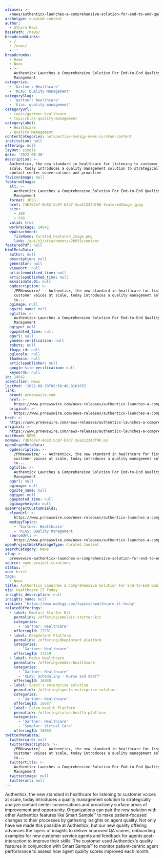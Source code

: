 ```yaml
---
aliases: >-
  /news/authenticx-launches-a-comprehensive-solution-for-end-to-end-quality-management
archetype: curated-content
author:
  - Athira Ravi
basePath: /news/
breadcrumbLinks:
  - /
  - /news/
  - ''
breadcrumbs:
  - Home
  - News
  - >-
    Authenticx Launches a Comprehensive Solution For End-to-End Quality
    Management
categories:
  - 'Gartner: Healthcare'
  - 'KLAS: Quality Management'
categorySlug:
  - 'gartner: healthcare'
  - 'klas: quality management'
categoryUrl:
  - topic/gartner-healthcare
  - topic/klas-quality-management
categoryLabel:
  - Healthcare
  - Quality Management
contentCategories: netspective-medigy-news-curated-content
institution: null
offering: null
layOut: single
date: '2022-08-30'
description: >-
  Authenticx, the new standard in healthcare for listening to customer voices at
  scale, today introduces a quality management solution to strategically analyze
  contact center conversations and proactive
favIconImage: null
featuredImage:
  alt: >-
    Authenticx Launches a Comprehensive Solution For End-to-End Quality
    Management
  format: JPEG
  href: 7db767e7-8d82-5c97-b7d7-3ea21234df90-featuredImage.jpeg
  size:
    - 300
    - 590
  valid: true
  workPackage: 14642
  wpAttachment:
    fileName: Curated_Featured_Image.png
    link: /api/v3/attachments/26959/content
featuredPdf: null
htmlMetaData:
  author: null
  description: null
  generator: null
  viewport: null
  articlemodified_time: null
  articlepublished_time: null
  msvalidate.01: null
  ogdescription: >-
    /PRNewswire/ -- Authenticx, the new standard in healthcare for listening to
    customer voices at scale, today introduces a quality management solution
    to...
  ogimage: null
  ogsite_name: null
  ogtitle: >-
    Authenticx Launches a Comprehensive Solution For End-to-End Quality
    Management
  ogtype: null
  ogupdated_time: null
  ogurl: null
  yandex-verification: null
  robots: null
  fbapp_id: null
  oglocale: null
  fbadmins: null
  articlepublisher: null
  google-site-verification: null
  keywords: null
id: 14642
identifier: News
lastMod: '2022-08-30T09:56:49.810105Z'
link:
  brand: prnewswire.com
  href: >-
    https://www.prnewswire.com/news-releases/authenticx-launches-a-comprehensive-solution-for-end-to-end-quality-management-301606407.html
  original: >-
    https://www.prnewswire.com/news-releases/authenticx-launches-a-comprehensive-solution-for-end-to-end-quality-management-301606407.html
href: >-
  https://www.prnewswire.com/news-releases/authenticx-launches-a-comprehensive-solution-for-end-to-end-quality-management-301606407.html
original: >-
  https://www.prnewswire.com/news-releases/authenticx-launches-a-comprehensive-solution-for-end-to-end-quality-management-301606407.html
mastHead: NEWS
mdName: 7db767e7-8d82-5c97-b7d7-3ea21234df90.md
openGraphMetaData:
  ogdescription: >-
    /PRNewswire/ -- Authenticx, the new standard in healthcare for listening to
    customer voices at scale, today introduces a quality management solution
    to...
  ogtitle: >-
    Authenticx Launches a Comprehensive Solution For End-to-End Quality
    Management
  ogurl: null
  ogimage: null
  ogsite_name: null
  ogtype: null
  ogupdated_time: null
  ogimageheight: null
openProjectCustomFields:
  cleanUrl: >-
    https://www.prnewswire.com/news-releases/authenticx-launches-a-comprehensive-solution-for-end-to-end-quality-management-301606407.html
  medigyTopics:
    - 'Gartner: Healthcare'
    - 'KLAS: Quality Management'
  sourceUrl: >-
    https://www.prnewswire.com/news-releases/authenticx-launches-a-comprehensive-solution-for-end-to-end-quality-management-301606407.html
openProjectWorkPackageType: Curated Content
searchCategory: News
slug: >-
  prnewswire-authenticx-launches-a-comprehensive-solution-for-end-to-end-quality-management
source: open-project-curations
status: ''
sub: brief
tags:
  - News
title: Authenticx Launches a Comprehensive Solution For End-to-End Quality Management
via: Healthcare IT Today
insights_description: null
insights_name: null
viaLink: 'https://www.medigy.com/topics/healthcare-it-today'
relatedOfferings:
  - label: Emulait Starter Kit
    permalink: /offering/emulait-starter-kit
    categories:
      - 'Gartner: Healthcare'
    offeringId: 17281
  - label: DeepIntent Platform
    permalink: /offering/deepintent-platform
    categories:
      - 'Gartner: Healthcare'
    offeringId: 17259
  - label: Medix Healthcare
    permalink: /offering/medix-healthcare
    categories:
      - 'Gartner: Healthcare'
      - 'KLAS: Scheduling - Nurse and Staff'
    offeringId: 16888
  - label: Spect's enterprise solution
    permalink: /offering/spects-enterprise-solution
    categories:
      - 'Gartner: Healthcare'
    offeringId: 16087
  - label: Salvo Health Platform
    permalink: /offering/salvo-health-platform
    categories:
      - 'Gartner: Healthcare'
      - 'Symplur: Virtual Care'
    offeringId: 16063
twitterMetaData:
  twittercard: null
  twitterdescription: >-
    /PRNewswire/ -- Authenticx, the new standard in healthcare for listening to
    customer voices at scale, today introduces a quality management solution
    to...
  twittertitle: >-
    Authenticx Launches a Comprehensive Solution For End-to-End Quality
    Management
  twitterimage: null
  twitterurl: null
---
```

<p>Authenticx, the new standard in healthcare for listening to customer voices at scale, today introduces a quality management solution to strategically analyze contact center conversations and proactively surface areas of improvement and opportunity.
Organizations can pair the new solution with other Authenticx features like Smart Sample™ to make patient-focused changes to their processes by gathering insights on agent quality. Not only have we made this possible at Authenticx, but our new quality offering advances the layers of insights to deliver improved QA scores, onboarding examples for new customer service agents and feedback for agents post-interaction to improve their skills. The customer used Authenticx's quality features in conjunction with Smart Sample™ to monitor patient-centric agent performance to assess how agent quality scores improved each month.</p>